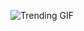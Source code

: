 ![Trending GIF](https://media1.giphy.com/media/v1.Y2lkPThiYjIxNzcyOGgxYjdobWl6eHBkbDJxN2x6bHlxcWRka2p5MjRzbmw1b2Jqdjd4YSZlcD12MV9naWZzX3NlYXJjaCZjdD1n/2jMtpIi8mhE8ctiMtK/giphy.gif)
